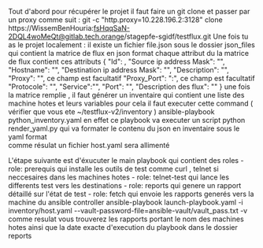 
Tout d'abord pour récupérer le projet il faut faire un git clone et passer par un proxy comme suit :
git -c "http.proxy=10.228.196.2:3128" clone https://WissemBenHouria:fsHqqSaN-2DQL4woMeQt@gitlab.tech.orange/stagepfe-sgidf/testflux.git
Une fois tu as le projet localement :
il existe un fichier file.json sous le dossier json_files qui contient la matrice de flux en json format 
chaque attribut du la matrice de flux contient ces attributs
 {
  "Id": ,
  "Source  ip address Mask": "",
  "Hostname": "",
  "Destination ip address Mask": "",
  "Description": "",
  "Proxy": "",         ce champ est facultatif
  "Proxy_Port": ":",   ce champ est facultatif
  "Protocole": "",
  "Service":"",
  "Port": "",
  "Description des flux": ""
 }
 une fois la matrice remplie , il faut générer un inventaire qui contient 
 une liste des machine hotes et leurs variables 
 pour cela il faut executer cette command ( vérifier que vous ete ~/testflux-v2/inventory )
   ansible-playbook python_inventory.yaml
 en effet ce playbook va executer un script python render_yaml.py qui va formater le contenu du json en inventaire sous le yaml format  
 comme résulat un fichier host.yaml sera allimenté
 
L'étape suivante est d'éxucuter le main playbook qui contient des roles 
    - role: prerequis qui installe les outils de test comme curl , telnet si neccesaires dans les machines hotes 
    - role: telnet-test qui lance les differents test vers les destinations
    - role: reports qui genere un rapport détaillé sur l'état de test
    - role: fetch qui envoie les rapports generés vers la machine du ansible controller 
ansible-playbook launch-playbook.yaml -i  inventory/host.yaml --vault-password-file=ansible-vault/vault_pass.txt -v
	comme resulat vous trouverez les rapports portant le nom des machines hotes ainsi que la date exacte d'execution du playbook
    dans le dossier reports	
